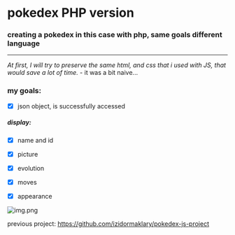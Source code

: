 # pokedex PHP version

### creating a pokedex in this case with php, same goals different language

---

*At first, I will try to preserve the same html, and css that i used with JS, that would save a lot of time.* - it was a bit naive...


### my goals:

- [x] json object, is successfully accessed 
  
##### display:
- [x] name and id
- [x] picture
- [x] evolution
- [x] moves
  

- [x] appearance


![img.png](img.png)




previous project: https://github.com/izidormaklary/pokedex-js-project